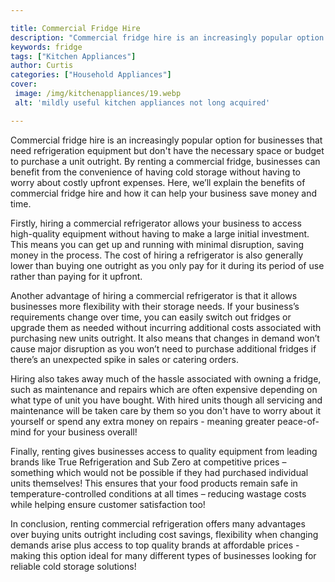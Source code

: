 ```yaml
---

title: Commercial Fridge Hire
description: "Commercial fridge hire is an increasingly popular option for businesses that need refrigeration equipment but don't have the neces...you wont regret reading on"
keywords: fridge
tags: ["Kitchen Appliances"]
author: Curtis
categories: ["Household Appliances"]
cover: 
 image: /img/kitchenappliances/19.webp
 alt: 'mildly useful kitchen appliances not long acquired'

---
```


Commercial fridge hire is an increasingly popular option for businesses that need refrigeration equipment but don't have the necessary space or budget to purchase a unit outright. By renting a commercial fridge, businesses can benefit from the convenience of having cold storage without having to worry about costly upfront expenses. Here, we’ll explain the benefits of commercial fridge hire and how it can help your business save money and time. 

Firstly, hiring a commercial refrigerator allows your business to access high-quality equipment without having to make a large initial investment. This means you can get up and running with minimal disruption, saving money in the process. The cost of hiring a refrigerator is also generally lower than buying one outright as you only pay for it during its period of use rather than paying for it upfront. 

Another advantage of hiring a commercial refrigerator is that it allows businesses more flexibility with their storage needs. If your business’s requirements change over time, you can easily switch out fridges or upgrade them as needed without incurring additional costs associated with purchasing new units outright. It also means that changes in demand won’t cause major disruption as you won’t need to purchase additional fridges if there’s an unexpected spike in sales or catering orders. 

Hiring also takes away much of the hassle associated with owning a fridge, such as maintenance and repairs which are often expensive depending on what type of unit you have bought. With hired units though all servicing and maintenance will be taken care by them so you don't have to worry about it yourself or spend any extra money on repairs - meaning greater peace-of-mind for your business overall! 

Finally, renting gives businesses access to quality equipment from leading brands like True Refrigeration and Sub Zero at competitive prices – something which would not be possible if they had purchased individual units themselves! This ensures that your food products remain safe in temperature-controlled conditions at all times – reducing wastage costs while helping ensure customer satisfaction too! 

 In conclusion, renting commercial refrigeration offers many advantages over buying units outright including cost savings, flexibility when changing demands arise plus access to top quality brands at affordable prices - making this option ideal for many different types of businesses looking for reliable cold storage solutions!
